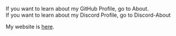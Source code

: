 If you want to learn about my GitHub Profile, go to About. <br/>
If you want to learn about my Discord Profile, go to Discord-About

My website is <a href="https://imconfused3456.w3spaces.com/">here</a>.
